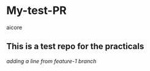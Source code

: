 # My-test-PR
aicore

## This is a test repo for the practicals

_adding a line from feature-1 branch_
